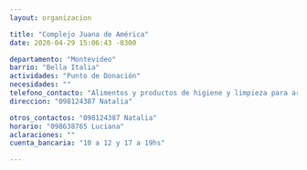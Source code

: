 ```yaml
---
layout: organizacion

title: "Complejo Juana de América"
date: 2020-04-29 15:06:43 -0300

departamento: "Montevideo"
barrio: "Bella Italia"
actividades: "Punto de Donación"
necesidades: ""
telefono_contacto: "Alimentos y productos de higiene y limpieza para armado de canastas"
direccion: "098124387 Natalia"

otros_contactos: "098124387 Natalia"
horario: "098638765 Luciana"
aclaraciones: ""
cuenta_bancaria: "10 a 12 y 17 a 19hs"

---
```

